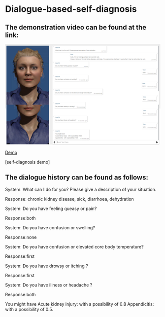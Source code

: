 # Dialogue-based-self-diagnosis


## The demonstration video can be found at the link:

![self-diagnosis demo](\Figure3_9.png)


[Demo](https://drive.google.com/file/d/1HlgtIaVTiGY7xNVuruDLeJ9FHRvo8iw0/view?usp=sharing)

[self-diagnosis demo]



## The dialogue history can be found as follows:

System: What can I do for you? Please give a description of your situation.

Response: chronic kidney disease, sick, diarrhoea, dehydration

System: Do you have feeling queasy or pain?

Response:both

System: Do you have confusion or swelling?

Response:none

System: Do you have confusion or elevated core body temperature?

Response:first

System: Do you have drowsy or itching ?

Response:first

System: Do you have illness or headache ?

Response:both

You might have 
Acute kidney injury: with a possibility of 0.8
Appendicitis: with a possibility of 0.5.




